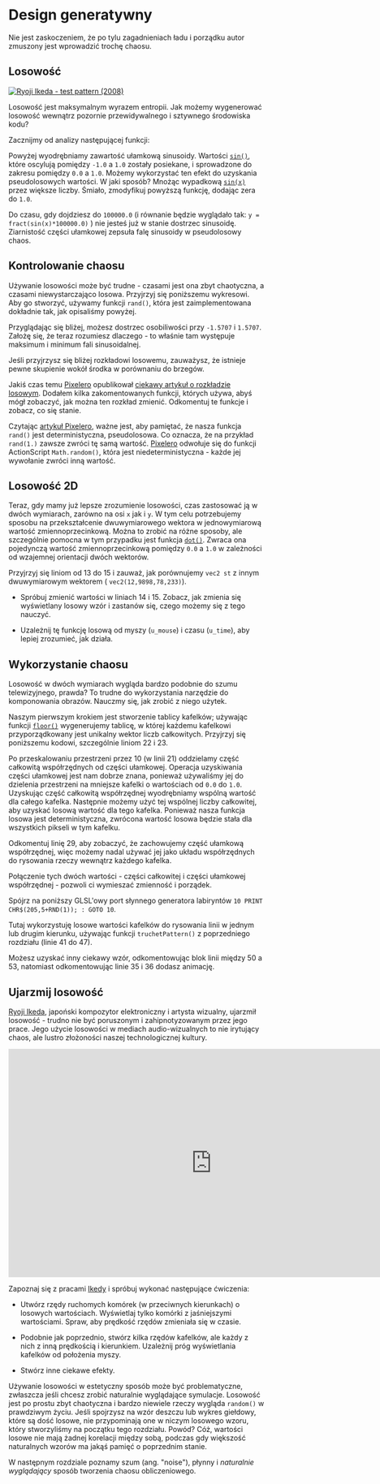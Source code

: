 # Design generatywny

Nie jest zaskoczeniem, że po tylu zagadnieniach ładu i porządku autor zmuszony jest wprowadzić trochę chaosu.

## Losowość

[![Ryoji Ikeda - test pattern (2008) ](ryoji-ikeda.jpg) ](http://www.ryojiikeda.com/project/testpattern/#testpattern_live_set)

Losowość jest maksymalnym wyrazem entropii. Jak możemy wygenerować losowość wewnątrz pozornie przewidywalnego i sztywnego środowiska kodu?

Zacznijmy od analizy następującej funkcji:

<!-- Randomness is a maximal expression of entropy. How can we generate randomness inside the seemingly predictable and rigid code environment?

Let's start by analyzing the following function: -->

<div class="simpleFunction" data="y = fract(sin(x)*1.0);"></div>

Powyżej wyodrębniamy zawartość ułamkową sinusoidy. Wartości [``sin()``](../glossary/?search=sin), które oscylują pomiędzy ``-1.0`` a ``1.0`` zostały posiekane, i sprowadzone do zakresu pomiędzy ``0.0`` a ``1.0``. Możemy wykorzystać ten efekt do uzyskania pseudolosowych wartości. W jaki sposób? Mnożąc wypadkową [``sin(x)``](../glossary/?search=sin) przez większe liczby. Śmiało, zmodyfikuj powyższą funkcję, dodając zera do `1.0`.

Do czasu, gdy dojdziesz do ``100000.0`` (i równanie będzie wyglądało tak: ``y = fract(sin(x)*100000.0)`` ) nie jesteś już w stanie dostrzec sinusoidę. Ziarnistość części ułamkowej zepsuła falę sinusoidy w pseudolosowy chaos.

<!-- Above we are extracting the fractional content of a sine wave. The [```sin()```](../glossary/?search=sin) values that fluctuate between ```-1.0``` and ```1.0``` have been chopped behind the floating point, returning all positive values between ```0.0``` and ```1.0```. We can use this effect to get some pseudo-random values by "breaking" this sine wave into smaller pieces. How? By multiplying the resultant of [```sin(x)```](../glossary/?search=sin) by larger numbers. Go ahead and click on the function above and start adding some zeros.

By the time you get to ```100000.0``` ( and the equation looks like this: ```y = fract(sin(x)*100000.0)``` ) you aren't able to distinguish the sine wave any more. The granularity of the fractional part has corrupted the flow of the sine wave into pseudo-random chaos. -->

## Kontrolowanie chaosu

Używanie losowości może być trudne - czasami jest ona zbyt chaotyczna, a czasami niewystarczająco losowa. Przyjrzyj się poniższemu wykresowi. Aby go stworzyć, używamy funkcji ``rand()``, która jest zaimplementowana dokładnie tak, jak opisaliśmy powyżej.

Przyglądając się bliżej, możesz dostrzec osobiliwości przy ``-1.5707`` i ``1.5707``. Założę się, że teraz rozumiesz dlaczego - to właśnie tam występuje maksimum i minimum fali sinusoidalnej.

Jeśli przyjrzysz się bliżej rozkładowi losowemu, zauważysz, że istnieje pewne skupienie wokół środka w porównaniu do brzegów.

<!-- ## Controlling chaos

Using random can be hard; it is both too chaotic and sometimes not random enough. Take a look at the following graph. To make it, we are using a ```rand()``` function which is implemented exactly like we describe above.

Taking a closer look, you can see the [```sin()```](../glossary/?search=sin) wave crest at ```-1.5707``` and ```1.5707```. I bet you now understand why - it's where the maximum and minimum of the sine wave happens.

If look closely at the random distribution, you will note that the there is some concentration around the middle compared to the edges. -->

<div class="simpleFunction" data="y = rand(x);
//y = rand(x)*rand(x);
//y = sqrt(rand(x));
//y = pow(rand(x),5.);"></div>

Jakiś czas temu [Pixelero](https://pixelero.wordpress.com) opublikował [ciekawy artykuł o rozkładzie losowym](https://pixelero.wordpress.com/2008/04/24/various-functions-and-various-distributions-with-mathrandom/). Dodałem kilka zakomentowanych funkcji, których używa, abyś mógł zobaczyć, jak można ten rozkład zmienić. Odkomentuj te funkcje i zobacz, co się stanie.

Czytając [artykuł Pixelero](https://pixelero.wordpress.com/2008/04/24/various-functions-and-various-distributions-with-mathrandom/), ważne jest, aby pamiętać, że nasza funkcja ``rand()`` jest deterministyczna, pseudolosowa. Co oznacza, że na przykład ``rand(1.)`` zawsze zwróci tę samą wartość. [Pixelero](https://pixelero.wordpress.com/2008/04/24/various-functions-and-various-distributions-with-mathrandom/) odwołuje się do funkcji ActionScript ``Math.random()``, która jest niedeterministyczna - każde jej wywołanie zwróci inną wartość.

<!-- A while ago [Pixelero](https://pixelero.wordpress.com) published an [interesting article about random distribution](https://pixelero.wordpress.com/2008/04/24/various-functions-and-various-distributions-with-mathrandom/). I've added some of the functions he uses in the previous graph for you to play with and see how the distribution can be changed. Uncomment the functions and see what happens.

If you read [Pixelero's article](https://pixelero.wordpress.com/2008/04/24/various-functions-and-various-distributions-with-mathrandom/), it is important to keep in mind that our ```rand()``` function is a deterministic random, also known as pseudo-random. Which means for example ```rand(1.)``` is always going to return the same value. [Pixelero](https://pixelero.wordpress.com/2008/04/24/various-functions-and-various-distributions-with-mathrandom/) makes reference to the ActionScript function ```Math.random()``` which is non-deterministic; every call will return a different value. -->

## Losowość 2D

Teraz, gdy mamy już lepsze zrozumienie losowości, czas zastosować ją w dwóch wymiarach, zarówno na osi ``x`` jak i ``y``. W tym celu potrzebujemy sposobu na przekształcenie dwuwymiarowego wektora w jednowymiarową wartość zmiennoprzecinkową. Można to zrobić na różne sposoby, ale szczególnie pomocna w tym przypadku jest funkcja [``dot()``](../glossary/?search=dot). Zwraca ona pojedynczą wartość zmiennoprzecinkową pomiędzy ``0.0`` a ``1.0`` w zależności od wzajemnej orientacji dwóch wektorów.

<!-- Now that we have a better understanding of randomness, it's time to apply it in two dimensions, to both the ```x``` and ```y``` axis. For that we need a way to transform a two dimensional vector into a one dimensional floating point value. There are different ways to do this, but the [```dot()```](../glossary/?search=dot) function is particulary helpful in this case. It returns a single float value between ```0.0``` and ```1.0``` depending on the alignment of two vectors. -->

<div class="codeAndCanvas" data="2d-random.frag"></div>

Przyjrzyj się liniom od 13 do 15 i zauważ, jak porównujemy ``vec2 st`` z innym dwuwymiarowym wektorem ( ``vec2(12,9898,78,233)``).

* Spróbuj zmienić wartości w liniach 14 i 15. Zobacz, jak zmienia się wyświetlany losowy wzór i zastanów się, czego możemy się z tego nauczyć.

* Uzależnij tę funkcję losową od myszy (``u_mouse``) i czasu (``u_time``), aby lepiej zrozumieć, jak działa.

<!-- Take a look at lines 13 to 15 and notice how we are comparing the ```vec2 st``` with another two dimensional vector ( ```vec2(12.9898,78.233)```).

* Try changing the values on lines 14 and 15. See how the random pattern changes and think about what we can learn from this.

* Hook this random function to the mouse interaction (```u_mouse```) and time (```u_time```) to understand better how it works. -->

## Wykorzystanie chaosu

Losowość w dwóch wymiarach wygląda bardzo podobnie do szumu telewizyjnego, prawda? To trudne do wykorzystania narzędzie do komponowania obrazów. Nauczmy się, jak zrobić z niego użytek.

Naszym pierwszym krokiem jest stworzenie tablicy kafelków; używając funkcji [``floor()``](../glossary/?search=floor) wygenerujemy tablicę, w której każdemu kafelkowi przyporządkowany jest unikalny wektor liczb całkowitych. Przyjrzyj się poniższemu kodowi, szczególnie liniom 22 i 23.

<!-- ## Using the chaos

Random in two dimensions looks a lot like TV noise, right? It's a hard raw material to use to compose images. Let's learn how to make use of it.

Our first step is to apply a grid to it; using the [```floor()```](../glossary/?search=floor) function we will generate an integer table of cells. Take a look at the following code, especially lines 22 and 23. -->

<div class="codeAndCanvas" data="2d-random-mosaic.frag"></div>

Po przeskalowaniu przestrzeni przez 10 (w linii 21) oddzielamy część całkowitą współrzędnych od części ułamkowej. Operacja uzyskiwania części ułamkowej jest nam dobrze znana, ponieważ używaliśmy jej do dzielenia przestrzeni na mniejsze kafelki o wartościach od ``0.0`` do ``1.0``. Uzyskując część całkowitą współrzędnej wyodrębniamy wspólną wartość dla całego kafelka. Następnie możemy użyć tej wspólnej liczby całkowitej, aby uzyskać losową wartość dla tego kafelka. Ponieważ nasza funkcja losowa jest deterministyczna, zwrócona wartość losowa będzie stała dla wszystkich pikseli w tym kafelku.

Odkomentuj linię 29, aby zobaczyć, że zachowujemy część ułamkową współrzędnej, więc możemy nadal używać jej jako układu współrzędnych do rysowania rzeczy wewnątrz każdego kafelka.

<!-- After scaling the space by 10 (on line 21), we separate the integers of the coordinates from the fractional part. We are familiar with this last operation because we have been using it to subdivide a space into smaller cells that go from ```0.0``` to ```1.0```. By obtaining the integer of the coordinate we isolate a common value for a region of pixels, which will look like a single cell. Then we can use that common integer to obtain a random value for that area. Because our random function is deterministic, the random value returned will be constant for all the pixels in that cell.

Uncomment line 29 to see that we preserve the floating part of the coordinate, so we can still use that as a coordinate system to draw things inside each cell. -->

Połączenie tych dwóch wartości - części całkowitej i części ułamkowej współrzędnej - pozwoli ci wymieszać zmienność i porządek.

Spójrz na poniższy GLSL'owy port słynnego generatora labiryntów ``10 PRINT CHR$(205,5+RND(1)); : GOTO 10``.

<!-- Combining these two values - the integer part and the fractional part of the coordinate - will allow you to mix variation and order.

Take a look at this GLSL port of the famous ```10 PRINT CHR$(205.5+RND(1)); : GOTO 10``` maze generator. -->

<div class="codeAndCanvas" data="2d-random-truchet.frag"></div>

Tutaj wykorzystuję losowe wartości kafelków do rysowania linii w jednym lub drugim kierunku, używając funkcji ``truchetPattern()`` z poprzedniego rozdziału (linie 41 do 47).

Możesz uzyskać inny ciekawy wzór, odkomentowując blok linii między 50 a 53, natomiast odkomentowując linie 35 i 36 dodasz animację.

<!-- Here I'm using the random values of the cells to draw a line in one direction or the other using the ```truchetPattern()``` function from the previous chapter (lines 41 to 47).

You can get another interesting pattern by uncommenting the block of lines between 50 to 53, or animate the pattern by uncommenting lines 35 and 36. -->

## Ujarzmij losowość

[Ryoji Ikeda](http://www.ryojiikeda.com/), japoński kompozytor elektroniczny i artysta wizualny, ujarzmił losowość - trudno nie być poruszonym i zahipnotyzowanym przez jego prace. Jego użycie losowości w mediach audio-wizualnych to nie irytujący chaos, ale lustro złożoności naszej technologicznej kultury.

<!-- [Ryoji Ikeda](http://www.ryojiikeda.com/), Japanese electronic composer and visual artist, has mastered the use of random; it is hard not to be touched and mesmerized by his work. His use of randomness in audio and visual mediums is forged in such a way that it is not annoying chaos but a mirror of the complexity of our technological culture. -->

<iframe src="https://player.vimeo.com/video/76813693?title=0&byline=0&portrait=0" width="800" height="450" frameborder="0" webkitallowfullscreen mozallowfullscreen allowfullscreen></iframe>

Zapoznaj się z pracami [Ikedy](http://www.ryojiikeda.com/) i spróbuj wykonać następujące ćwiczenia:

* Utwórz rzędy ruchomych komórek (w przeciwnych kierunkach) o losowych wartościach. Wyświetlaj tylko komórki z jaśniejszymi wartościami. Spraw, aby prędkość rzędów zmieniała się w czasie.

<!-- Take a look at [Ikeda](http://www.ryojiikeda.com/)'s work and try the following exercises:

* Make rows of moving cells (in opposite directions) with random values. Only display the cells with brighter values. Make the velocity of the rows fluctuate over time. -->

<a href="../edit.php#10/ikeda-00.frag"><canvas id="custom" class="canvas" data-fragment-url="ikeda-00.frag"  width="520px" height="200px"></canvas></a>

* Podobnie jak poprzednio, stwórz kilka rzędów kafelków, ale każdy z nich z inną prędkością i kierunkiem. Uzależnij próg wyświetlania kafelków od położenia myszy.

<!-- * Similarly make several rows but each one with a different speed and direction. Hook the position of the mouse to the threshold of which cells to show. -->

<a href="../edit.php#10/ikeda-03.frag"><canvas id="custom" class="canvas" data-fragment-url="ikeda-03.frag"  width="520px" height="200px"></canvas></a>

* Stwórz inne ciekawe efekty.

<!-- * Create other interesting effects. -->

<a href="../edit.php#10/ikeda-04.frag"><canvas id="custom" class="canvas" data-fragment-url="ikeda-04.frag"  width="520px" height="200px"></canvas></a>

Używanie losowości w estetyczny sposób może być problematyczne, zwłaszcza jeśli chcesz zrobić naturalnie wyglądające symulacje. Losowość jest po prostu zbyt chaotyczna i bardzo niewiele rzeczy wygląda ``random()`` w prawdziwym życiu. Jeśli spojrzysz na wzór deszczu lub wykres giełdowy, które są dość losowe, nie przypominają one w niczym losowego wzoru, który stworzyliśmy na początku tego rozdziału. Powód? Cóż, wartości losowe nie mają żadnej korelacji między sobą, podczas gdy większość naturalnych wzorów ma jakąś pamięć o poprzednim stanie.

W następnym rozdziale poznamy szum (ang. "noise"), płynny i *naturalnie wyglądający* sposób tworzenia chaosu obliczeniowego.

<!-- Using random aesthetically can be problematic, especially if you want to make natural-looking simulations. Random is simply too chaotic and very few things look ```random()``` in real life. If you look at a rain pattern or a stock chart, which are both quite random, they are nothing like the random pattern we made at the begining of this chapter. The reason? Well, random values have no correlation between them what so ever, but most natural patterns have some memory of the previous state.

In the next chapter we will learn about noise, the smooth and *natural looking* way of creating computational chaos. -->
